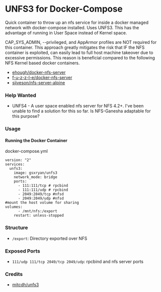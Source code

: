 # UNFS3 for Docker-Compose

Quick container to throw up an nfs service for inside a docker managed network with docker-compose installed. Uses UNFS3.  This has the advantage of running in User Space instead of Kernel space.  

CAP_SYS_ADMIN, --privileged, and AppArmor profiles are NOT required for this container.  This approach greatly mitigates the risk that IF the NFS container is exploited, can easily lead to full host machine takeover due to excessive permissions.  This reason is beneficial compared to the following NFS Kernel based docker containers.

* [ehough/docker-nfs-server](https://github.com/ehough/docker-nfs-server)
* [f-u-z-z-l-e/docker-nfs-server](https://github.com/f-u-z-z-l-e/docker-nfs-server)
* [sjiveson/nfs-server-alpine](https://github.com/sjiveson/nfs-server-alpine)

### Help Wanted

* UNFS4 - A user space enabled nfs server for NFS 4.2+. 
I've been unable to find a solution for this so far.  Is NFS-Ganesha adaptable for this purpose?

### Usage
#### Running the Docker Container
docker-compose.yml
````                                                        
version: "2"
services:
  unfs3:
    image: gsxryan/unfs3
    network_mode: bridge
    ports:
      - 111:111/tcp # rpcbind
      - 111:111/udp # rpcbind
      - 2049:2049/tcp #nfsd
      - 2049:2049/udp #nfsd
#mount the host volume for sharing
volumes:
      - /mnt/nfs:/export
    restart: unless-stopped
````

### Structure
* `/export`: Directory exported over NFS

### Exposed Ports
* `111/udp 111/tcp 2049/tcp 2049/udp`: rpcbind and nfs server ports

### Credits
* [mitcdh/unfs3](https://github.com/mitcdh/docker-unfs3)
